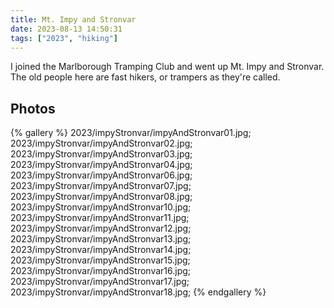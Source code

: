 ```yaml
---
title: Mt. Impy and Stronvar
date: 2023-08-13 14:50:31
tags: ["2023", "hiking"]
---
```


I joined the Marlborough Tramping Club and went up Mt. Impy and Stronvar. The old people here are fast hikers, or trampers as they're called.

## Photos

{% gallery %}
2023/impyStronvar/impyAndStronvar01.jpg;
2023/impyStronvar/impyAndStronvar02.jpg;
2023/impyStronvar/impyAndStronvar03.jpg;
2023/impyStronvar/impyAndStronvar04.jpg;
2023/impyStronvar/impyAndStronvar06.jpg;
2023/impyStronvar/impyAndStronvar07.jpg;
2023/impyStronvar/impyAndStronvar08.jpg;
2023/impyStronvar/impyAndStronvar10.jpg;
2023/impyStronvar/impyAndStronvar11.jpg;
2023/impyStronvar/impyAndStronvar12.jpg;
2023/impyStronvar/impyAndStronvar13.jpg;
2023/impyStronvar/impyAndStronvar14.jpg;
2023/impyStronvar/impyAndStronvar15.jpg;
2023/impyStronvar/impyAndStronvar16.jpg;
2023/impyStronvar/impyAndStronvar17.jpg;
2023/impyStronvar/impyAndStronvar18.jpg;
{% endgallery %}

